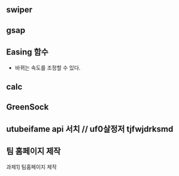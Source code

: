 ## swiper

## gsap

## Easing 함수
  - 바뀌는 속도를 조정할 수 있다.

## calc

## GreenSock

## utubeifame api 서치 // uf0살정저 tjfwjdrksmd

## 팀 홈페이지 제작
 과제1] 팀홈페이지 제작
